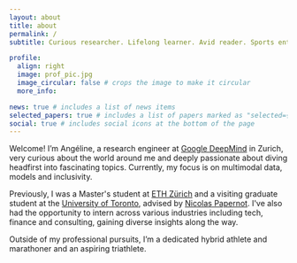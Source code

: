 ```yaml
---
layout: about
title: about
permalink: /
subtitle: Curious researcher. Lifelong learner. Avid reader. Sports enthusiast.

profile:
  align: right
  image: prof_pic.jpg
  image_circular: false # crops the image to make it circular
  more_info: 

news: true # includes a list of news items
selected_papers: true # includes a list of papers marked as "selected={true}"
social: true # includes social icons at the bottom of the page
---
```


Welcome! I’m Angéline, a research engineer at [Google DeepMind](https://deepmind.google/) in Zurich, very curious about the world around me and deeply passionate about diving headfirst into fascinating topics. Currently, my focus is on multimodal data, models and inclusivity.

Previously, I was a Master's student at [ETH Zürich](https://ethz.ch/en.html) and a visiting graduate student at the [University of Toronto](https://www.utoronto.ca/), advised by [Nicolas Papernot](https://www.papernot.fr/). I've also had the opportunity to intern across various industries including tech, finance and consulting, gaining diverse insights along the way.

Outside of my professional pursuits, I’m a dedicated hybrid athlete and marathoner and an aspiring triathlete.

<!-- #### research
Previously, I was a research intern at the [Vector Institute](https://vectorinstitute.ai/) and a visiting graduate student at the [University of Toronto](https://www.utoronto.ca/), advised by [Nicolas Papernot](https://www.papernot.fr/). Before that, I was a student researcher at [Google DeepMind](https://deepmind.google/), where I focused on evaluating and improving cultural diversity in contrastive vision-language models with [Lucas Beyer](http://lucasb.eyer.be/), [Xiaohua Zhai](https://sites.google.com/view/xzhai), [Ibrahim Alabdulmohsin](https://ibomohsin.github.io/) and others. 
I was also a research assistant at the [SRI Lab](https://www.sri.inf.ethz.ch/) with [Martin Vechev](https://www.sri.inf.ethz.ch/people/martin), developing a novel evaluation paradigm for fair representation learning. Prior to this, I worked on neuro-symbolic AI at [IBM Research](https://research.ibm.com/) with [Abbas Rahimi](https://research.ibm.com/people/abbas-rahimi), where I developed a factorizer for distributed sparse block codes. 

#### other work experience
Outside of my research endeavours, I have been fortunate enough to wear many different hats and explore various industries. During my studies, I developed and priced cross-asset structured products and derivatives on the trading floor at [Goldman Sachs](https://www.goldmansachs.com/) in London, assisted different teams in solving challenging business problems at [McKinsey & Company](https://www.mckinsey.com/ch/overview) and closely collaborated with client stakeholders at [Palantir Technologies](https://www.palantir.com/uk/). 
As a managing partner at [Founderful Campus](https://www.campus.founderful.com/), I led a team of seven students while we scouted and selected eight promising startups in which we invested CHF 25k each. During my time at ETH, I served as a teaching assistant for four different lectures, during which I prepared and taught weekly exercise sessions, held exam preparation courses and served as a liaison between professors and students. 

#### scholarships
My Master's degree studies were fully funded through the [Excellence Scholarship & Opportunity Programme (ESOP)](https://ethz.ch/students/en/studies/financial/scholarships/excellencescholarship.html) of ETH Zürich. During my Bachelor's degree studies, I was generously supported through a [Werner Siemens Fellowship](https://www.studyfoundation.ch/our-scholarships/) awarded by the [Swiss Study Foundation](https://www.studyfoundation.ch/) and the [Werner Siemens-Stiftung](https://www.wernersiemens-stiftung.ch/en/). -->


